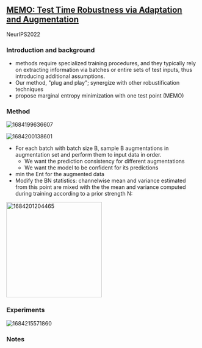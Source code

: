 ## [MEMO: Test Time Robustness via Adaptation and Augmentation](https://proceedings.neurips.cc/paper_files/paper/2022/hash/fc28053a08f59fccb48b11f2e31e81c7-Abstract-Conference.html)

NeurIPS2022

### Introduction and background
- methods require specialized training procedures, and they typically rely on extracting information via batches or entire sets of test inputs, thus introducing additional assumptions.
- Our method, "plug and play"; synergize with other robustification techniques
- propose marginal entropy minimization with one test point (MEMO)

### Method
![1684199636607](https://github.com/Jo-wang/Daily-Paper-Reading/assets/46414159/27171c9d-7fc3-49dd-854f-2707bf521ef3)

![1684200138601](https://github.com/Jo-wang/Daily-Paper-Reading/assets/46414159/3ebbfe4d-12e3-45a8-bd1d-a790e225390a)

- For each batch with batch size B, sample B augmentations in augmentation set and perform them to input data in order.
  - We want the prediction consistency for different augmentations
  - We want the model to be confident for its predictions
- min the Ent for the augmented data
- Modify the BN statistics: channelwise mean and variance estimated from this point are mixed with the the mean and variance computed during training according to a prior strength N:

<img width=250 alt="1684201204465" src="https://github.com/Jo-wang/Daily-Paper-Reading/assets/46414159/402a730c-92d9-4754-b436-b1aa3228818f">


### Experiments
![1684215571860](https://github.com/Jo-wang/Daily-Paper-Reading/assets/46414159/1ff8dbfa-4ea5-41ca-977f-040ef2eafc1f)

### Notes
